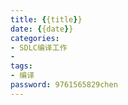 ```yaml
---
title: {{title}}
date: {{date}} 
categories: 
- SDLC编译工作
- 
tags: 
- 编译
password: 9761565829chen
---
```

